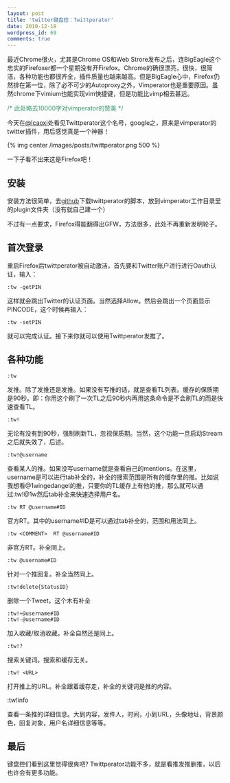 ```yaml
---
layout: post
title: 'twitter键盘控：Twittperator'
date: 2010-12-18
wordpress_id: 69
comments: true
---
```

最近Chrome很火，尤其是Chrome OS和Web Strore发布之后，连BigEagle这个忠实的Firefoxer都一个星期没有开Firefox。Chrome的确很漂亮，很快，很简洁，各种功能也都很齐全，插件质量也越来越高。但是BigEagle心中，Firefox仍然排在第一位，除了必不可少的Autoproxy之外，Vimperator也是重要原因。虽然chrome下vimium也能实现vim快捷键，但是功能比vimp相去甚远。

<span style="color: #339966;">/\* 此处略去10000字对vimperator的赞美 \*/</span>

今天在<a href="http://twitter.com/Icaoxi" target="_blank">@Icaoxi</a>处看见Twittperator这个名号，google之，原来是vimperator的twitter插件，用后感觉真是一个神器！

{% img center /images/posts/twittperator.png 500 %}

一下子看不出来这是Firefox吧！
<!--more-->

## 安装
安装方法很简单，去<a href="https://github.com/vimpr/vimperator-plugins" target="_blank">github</a>下载twittperator的脚本，放到vimperator工作目录里的plugin文件夹（没有就自己建一个）

不过有一点要求，Firefox得能翻得出GFW，方法很多，此处不再重新发明轮子。

## 首次登录
重启Firefox后twittperator被自动激活，首先要和Twitter账户进行进行Oauth认证，输入：

    :tw -getPIN

这样就会跳出Twitter的认证页面。当然选择Allow。然后会跳出一个页面显示PINCODE，这个时候再输入：

    :tw -setPIN

就可以完成认证。接下来你就可以使用Twittperator发推了。

## 各种功能
    :tw 

发推。除了发推还是发推。如果没有写推的话，就是查看TL列表。缓存的保质期是90秒。即：你用这个刷了一次TL之后90秒内再用这条命令是不会刷TL的而是快速查看TL。

    :tw!

无论有没有到90秒，强制刷新TL，忽视保质期。当然，这个功能一旦启动Stream之后就失效了，后述。

    :tw!@username

查看某人的推。如果没写username就是查看自己的mentions。在这里，username是可以进行tab补全的，补全的搜索范围是所有的缓存里的推。比如说我想看@1wingedangel的推，只要你的TL缓存上有他的推，那么就可以通过:tw!@1w然后tab补全来快速选择用户名。

    :tw RT @username#ID

官方RT。其中的username#ID是可以通过tab补全的，范围和用法同上。

    :tw <COMMENT>  RT @username#ID

非官方RT。补全同上。

    :tw @username#ID

针对一个推回复。补全当然同上。

    :tw!delete{StatusID}

删除一个Tweet，这个木有补全

    :tw!+@username#ID
    :tw!-@username#ID

加入收藏/取消收藏。补全自然还是同上。

    :tw!?

搜索关键词。搜索和缓存无关。

    :tw! <URL>

打开推上的URL。补全跟着缓存走，补全的关键词是推的内容。

:tw!info

查看一条推的详细信息。大到内容，发件人，时间，小到URL，头像地址，背景颜色，回复对象，用户名详细信息等等。

## 最后
键盘控们看到这里觉得很爽吧? Twittperator功能不多，就是看推发推删推，以后也许会有更多功能。
